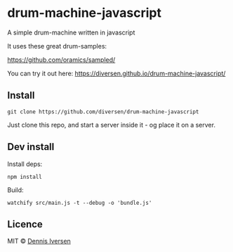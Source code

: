 # drum-machine-javascript

A simple drum-machine written in javascript

It uses these great drum-samples: 

https://github.com/oramics/sampled/

You can try it out here: https://diversen.github.io/drum-machine-javascript/

## Install

    git clone https://github.com/diversen/drum-machine-javascript

Just clone this repo, and start a server inside it - og place it on a server.  

## Dev install

Install deps: 

    npm install

Build: 

    watchify src/main.js -t --debug -o 'bundle.js'

## Licence

MIT © [Dennis Iversen](https://github.com/diversen)

